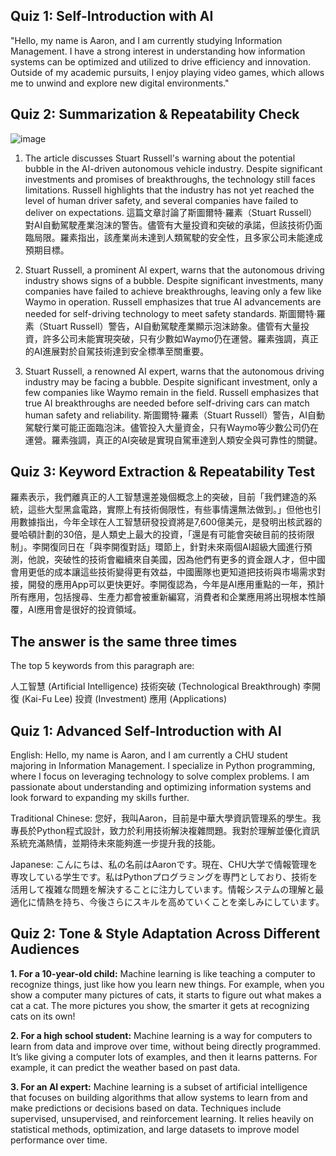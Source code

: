## Quiz 1: Self-Introduction with AI
"Hello, my name is Aaron, and I am currently studying Information Management. I have a strong interest in understanding how information systems can be optimized and utilized to drive efficiency and innovation. Outside of my academic pursuits, I enjoy playing video games, which allows me to unwind and explore new digital environments."

##  Quiz 2: Summarization & Repeatability Check
![image](https://github.com/user-attachments/assets/16da9709-2d37-4625-b581-f9bd27b1ab1f)

1. The article discusses Stuart Russell's warning about the potential bubble in the AI-driven autonomous vehicle industry. Despite significant investments and promises of breakthroughs, the technology still faces limitations. Russell highlights that the industry has not yet reached the level of human driver safety, and several companies have failed to deliver on expectations.
這篇文章討論了斯圖爾特·羅素（Stuart Russell）對AI自動駕駛產業泡沫的警告。儘管有大量投資和突破的承諾，但該技術仍面臨局限。羅素指出，該產業尚未達到人類駕駛的安全性，且多家公司未能達成預期目標。

2. Stuart Russell, a prominent AI expert, warns that the autonomous driving industry shows signs of a bubble. Despite significant investments, many companies have failed to achieve breakthroughs, leaving only a few like Waymo in operation. Russell emphasizes that true AI advancements are needed for self-driving technology to meet safety standards.
斯圖爾特·羅素（Stuart Russell）警告，AI自動駕駛產業顯示泡沫跡象。儘管有大量投資，許多公司未能實現突破，只有少數如Waymo仍在運營。羅素強調，真正的AI進展對於自駕技術達到安全標準至關重要。

3. Stuart Russell, a renowned AI expert, warns that the autonomous driving industry may be facing a bubble. Despite significant investment, only a few companies like Waymo remain in the field. Russell emphasizes that true AI breakthroughs are needed before self-driving cars can match human safety and reliability.
斯圖爾特·羅素（Stuart Russell）警告，AI自動駕駛行業可能正面臨泡沫。儘管投入大量資金，只有Waymo等少數公司仍在運營。羅素強調，真正的AI突破是實現自駕車達到人類安全與可靠性的關鍵。

## Quiz 3: Keyword Extraction & Repeatability Test
羅素表示，我們離真正的人工智慧還差幾個概念上的突破，目前「我們建造的系統，這些大型黑盒電路，實際上有技術侷限性，有些事情還無法做到。」但他也引用數據指出，今年全球在人工智慧研發投資將是7,600億美元，是發明出核武器的曼哈頓計劃的30倍，是人類史上最大的投資，「還是有可能會突破目前的技術限制」。李開復同日在「與李開復對話」環節上，針對未來兩個AI超級大國進行預測，他說，突破性的技術會繼續來自美國，因為他們有更多的資金跟人才，但中國會用更低的成本讓這些技術變得更有效益，中國團隊也更知道把技術與市場需求對接，開發的應用App可以更快更好。李開復認為，今年是AI應用重點的一年，預計所有應用，包括搜尋、生產力都會被重新編寫，消費者和企業應用將出現根本性顛覆，AI應用會是很好的投資領域。

## The answer is the same three times

The top 5 keywords from this paragraph are:

人工智慧 (Artificial Intelligence)
技術突破 (Technological Breakthrough)
李開復 (Kai-Fu Lee)
投資 (Investment)
應用 (Applications)

## Quiz 1: Advanced Self-Introduction with AI
English:
Hello, my name is Aaron, and I am currently a CHU student majoring in Information Management. I specialize in Python programming, where I focus on leveraging technology to solve complex problems. I am passionate about understanding and optimizing information systems and look forward to expanding my skills further.

Traditional Chinese:
您好，我叫Aaron，目前是中華大學資訊管理系的學生。我專長於Python程式設計，致力於利用技術解決複雜問題。我對於理解並優化資訊系統充滿熱情，並期待未來能夠進一步提升我的技能。

Japanese:
こんにちは、私の名前はAaronです。現在、CHU大学で情報管理を専攻している学生です。私はPythonプログラミングを専門としており、技術を活用して複雑な問題を解決することに注力しています。情報システムの理解と最適化に情熱を持ち、今後さらにスキルを高めていくことを楽しみにしています。

## Quiz 2: Tone & Style Adaptation Across Different Audiences

**1. For a 10-year-old child:**
Machine learning is like teaching a computer to recognize things, just like how you learn new things. For example, when you show a computer many pictures of cats, it starts to figure out what makes a cat a cat. The more pictures you show, the smarter it gets at recognizing cats on its own!

**2. For a high school student:**
Machine learning is a way for computers to learn from data and improve over time, without being directly programmed. It’s like giving a computer lots of examples, and then it learns patterns. For example, it can predict the weather based on past data.

**3. For an AI expert:**
Machine learning is a subset of artificial intelligence that focuses on building algorithms that allow systems to learn from and make predictions or decisions based on data. Techniques include supervised, unsupervised, and reinforcement learning. It relies heavily on statistical methods, optimization, and large datasets to improve model performance over time.
